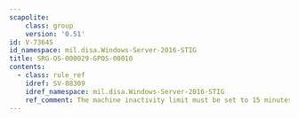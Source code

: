 ```yaml
---
scapolite:
    class: group
    version: '0.51'
id: V-73645
id_namespace: mil.disa.Windows-Server-2016-STIG
title: SRG-OS-000029-GPOS-00010
contents:
  - class: rule_ref
    idref: SV-88309
    idref_namespace: mil.disa.Windows-Server-2016-STIG
    ref_comment: The machine inactivity limit must be set to 15 minutes, loc ...
---
```


